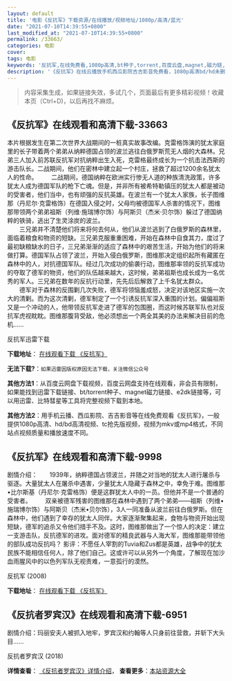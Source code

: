 ```yaml
---
layout: default
title: '电影《反抗军》下载资源/在线播放/视频地址/1080p/高清/蓝光'
date: "2021-07-10T14:39:55+0800"
last_modified_at: "2021-07-10T14:39:55+0800"
permalink: /33663/
categories: 电影
cover:
tags: 电影
keywords: '反抗军,在线免费看,1080p高清,bt种子,torrent,百度云盘,magnet,磁力链,迅雷下载资源'
description: '《反抗军》在线云播放手机西瓜影院吉吉影音免费看，1080p高清bd/hd未删减完整版和tc抢先枪版，mkv/mp4格式，附带bt/torrent种子、magnet/磁力链、百度云盘、网盘资源迅雷下载链接'
---
```


>内容采集生成，如果链接失效，多试几个，页面最后有更多精彩视频！收藏本页（Ctrl+D)，以后再找不麻烦。


## 《反抗军》在线观看和高清下载-33663

本片根据发生在第二次世界大战期间的一桩真实故事改编。克雷格饰演的犹太家庭里的长子带着两个弟弟从纳粹德国占领的波兰逃往白俄罗斯荒无人烟的大森林。兄弟三人加入前苏联反抗军对抗纳粹出生入死，克雷格最终成长为一个抗击法西斯的游击队长。二战期间，他们在密林中建立起一个村庄，拯救了超过1200余名犹太人的性命。 　　二战期间，德国纳粹在欧洲实行惨无人道的种族清洗政策，许多犹太人成为德国军队的枪下亡魂。但是，并非所有被希特勒镇压的犹太人都是被动的受害者，他们当中，也有顽强的反抗英雄。在波兰有一个犹太人家族，长子图维那（丹尼尔·克雷格饰）在德国入侵之时，父母均被德国军人杀害的情况下，图维那带领两个弟弟祖斯（列维·施瑞博尔饰）与阿斯贝（杰米&middot;贝尔饰）躲过了德国纳粹的铁骑，逃出了生灵涂炭的波兰。<br />　　三兄弟并不清楚他们将来将何去何从，他们从波兰逃到了白俄罗斯的森林里，面临着粮食和物资的短缺。三兄弟克服重重困难，开始在森林中自食其力，度过了最初缺粮缺水的日子，三兄弟渐渐的适应了森林中的艰苦生活，开始为他们的将来做打算。德国军队占领了波兰，开始入侵白俄罗斯，图维那决定组织起所有藏匿在森林中的人，对抗德国军队。经过几次成功的偷袭行动，图维那率领的反抗军成功的夺取了德军的物资，他们的队伍越来越大，这时候，弟弟祖斯也成长成为一名优秀的军人。三兄弟在数年的反抗行动里，先先后后解救了上千名犹太群众。<br />　　德军对于森林的反围剿几次失败，德军将领恼羞成怒，决定对该地区实施一次大的清剿。而为这次清剿，德军制定了一个引诱反抗军深入重围的计划。偏偏祖斯又是一个冲动的人，他带领反抗军走进了德军的包围圈，而这时候苏联军队也对反抗军虎视眈眈。图维那腹背受敌，他必须想出一个两全其美的办法来解决目前的危机……


反抗军迅雷下载

**下载地址**： [在线观看下载 《反抗军》](https://www.993dy.com//vod-detail-id-14232.html) 


**无法下载?**：`如果迅雷因版权原因无法下载，关注微信公众号 `

**其他方法1**：从百度云网盘下载视频，百度云网盘支持在线观看，非会员有限制，如果能找到迅雷下载链接、bt/torrent种子、magnet磁力链接、e2dk链接等，可以用迅雷、比特彗星等工具将完整视频下载到本地。

**其他方法2**：用手机云播、西瓜影院、吉吉影音等在线免费观看《反抗军》，一般提供1080p高清、hd/bd高清视频、tc抢先版视频，视频为mkv或mp4格式，不同站点视频质量和播放速度不同。


## 《反抗军》在线观看和高清下载-9998

剧情介绍：　　1939年，纳粹德国占领波兰，并随之对当地的犹太人进行屠杀与驱逐。大量犹太人在屠杀中遇害，少量犹太人隐藏于森林之中，幸免于难。图维那•比尔斯基（丹尼尔·克雷格饰）便是这群犹太人中的一员。但他并不是一个普通的受害者。 　　双亲被德军残害的图维那在森林中遇到了两个弟弟——祖斯（列维•施瑞博尔饰）与阿斯贝（杰米•贝尔饰），3人一同准备从波兰前往白俄罗斯。但在森林中，他们遇到了幸存的犹太人同伴。大家逐渐聚集起来，食物与物资开始出现短缺，德军的追杀又令他们措手不及。这时，图维那做出了一个惊人的决定：建立一支游击队，反抗德军的进攻。面对德军的精良武器与人海大军，图维那能带领他的部队成功反抗吗？ 影评：不愿任人宰割的Tuvia和Zus都是英雄，战争中的犹太民族不能相信任何人，除了他们自己。这或许可以从另外一个角度，了解现在加沙血雨腥风中的以色列军队无视责难，一意孤行的漠然。


反抗军 (2008)

**下载地址**： [在线观看下载 《反抗军》](https://www.btbtdy.me/btdy/dy8770.html) 


## 《反抗者罗宾汉》在线观看和高清下载-6951

剧情介绍：玛丽安夫人被抓入地牢，罗宾汉和约翰等人只身前往营救，并斩下大头目……


反抗者罗宾汉 (2018)

**详情查看**： [《反抗者罗宾汉》详情介绍](/movie/6951/)， **查看更多**：[本站资源大全](/movie/t/all/)

